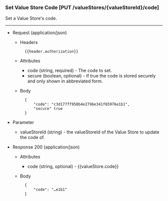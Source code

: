 ### Set Value Store Code [PUT /valueStores/{valueStoreId}/code]

Set a Value Store's code.

---

+ Request (application/json)
    + Headers
    
            {{header.authorization}}

    + Attributes
        + code (string, required) - The code to set.
        + secure (boolean, optional) - If true the code is stored securely and only shown in abbreviated form.
        
    + Body
    
            {
                "code": "c3d177ff950b4e2796e341f65976e1b1",
                "secure" true
            }

+ Parameter
    + valueStoreId (string) - the valueStoreId of the Value Store to update the code of.

+ Response 200 (application/json)
    + Attributes
        + code (string, optional) - {{valueStore.code}}

    + Body

            {
                "code": "…e1b1"
            }
